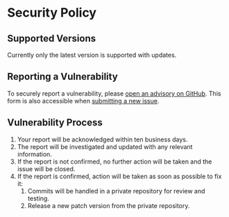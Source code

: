 # Security Policy

## Supported Versions

Currently only the latest version is supported with updates.

## Reporting a Vulnerability

To securely report a vulnerability, please [open an advisory on GitHub](https://github.com/bebleo/smtpdfix/security/advisories/new). This form is also accessible when [submitting a new issue](https://github.com/bebleo/smtpdfix/issues/new/choose).

## Vulnerability Process

1. Your report will be acknowledged within ten business days.
2. The report will be investigated and updated with any relevant information.
3. If the report is not confirmed, no further action will be taken and the issue will be closed.
4. If the report is confirmed, action will be taken as soon as possible to fix it:
    1. Commits will be handled in a private repository for review and testing.
    2. Release a new patch version from the private repository.
